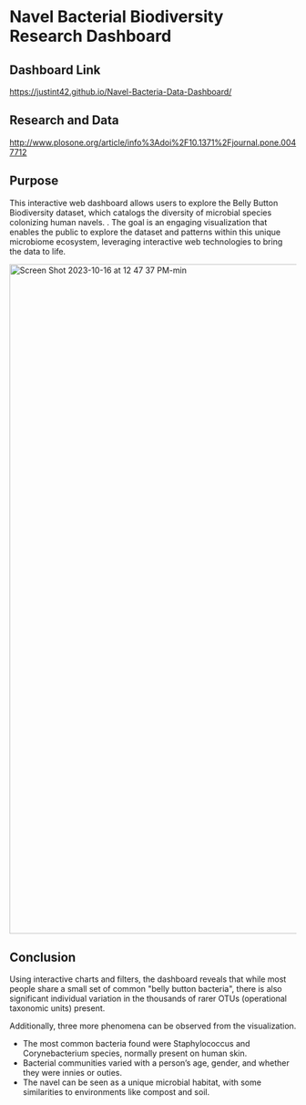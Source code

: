 # Navel Bacterial Biodiversity Research Dashboard

## Dashboard Link

https://justint42.github.io/Navel-Bacteria-Data-Dashboard/

## Research and Data

http://www.plosone.org/article/info%3Adoi%2F10.1371%2Fjournal.pone.0047712

## Purpose 

This interactive web dashboard allows users to explore the Belly Button Biodiversity dataset, which catalogs the diversity of microbial species colonizing human navels. . The goal is an engaging visualization that enables the public to explore the dataset and patterns within this unique microbiome ecosystem, leveraging interactive web technologies to bring the data to life.

<img width="1174" alt="Screen Shot 2023-10-16 at 12 47 37 PM-min" src="https://github.com/justint42/Navel-Bacteria-Data-Dashboard/assets/106895220/a73b63b4-6f42-4811-8275-c0a2b924a448">

## Conclusion

Using interactive charts and filters, the dashboard reveals that while most people share a small set of common "belly button bacteria", there is also significant individual variation in the thousands of rarer OTUs (operational taxonomic units) present. 

Additionally, three more phenomena can be observed from the visualization.

* The most common bacteria found were Staphylococcus and Corynebacterium species, normally present on human skin.
* Bacterial communities varied with a person’s age, gender, and whether they were innies or outies.
* The navel can be seen as a unique microbial habitat, with some similarities to environments like compost and soil.
